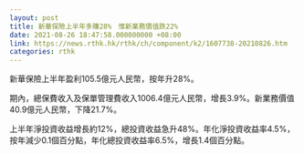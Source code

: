 ```yaml
---
layout: post
title: 新華保險上半年多賺28%　惟新業務價值跌22%
date: 2021-08-26 18:47:58.000000000 +08:00
link: https://news.rthk.hk/rthk/ch/component/k2/1607738-20210826.htm
categories: rthk
---
```


新華保險上半年盈利105.5億元人民幣，按年升28%。

期內，總保費收入及保單管理費收入1006.4億元人民幣，增長3.9%。新業務價值40.9億元人民幣，下降21.7%。

上半年淨投資收益增長約12%，總投資收益急升48%。年化淨投資收益率4.5%，按年減少0.1個百分點，年化總投資收益率6.5%，增長1.4個百分點。
